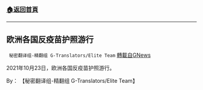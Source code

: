 ###  [:house:返回首頁](https://github.com/ourhimalayas/txt)
---


## 欧洲各国反疫苗护照游行
` 秘密翻译组-精翻组 G-Translators/Elite Team` [轉載自GNews](https://gnews.org/zh-hans/1616526/)

2021年10月23日，欧洲各国反疫苗护照游行。

By： 【秘密翻译组-精翻组 G-Translators/Elite Team】
